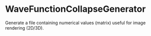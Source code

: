 # WaveFunctionCollapseGenerator
Generate a file containing numerical values (matrix) useful for image rendering (2D/3D).

